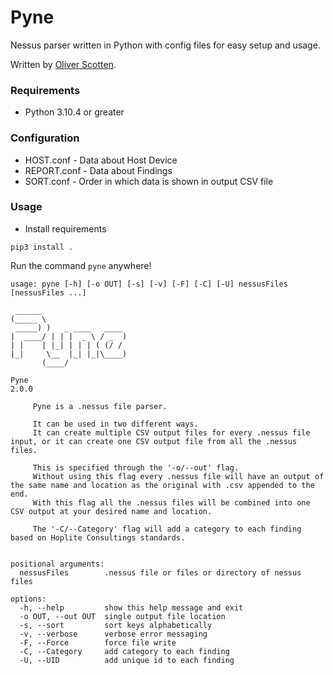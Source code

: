 # Pyne

Nessus parser written in Python with config files for easy setup and usage.

Written by [Oliver Scotten](https://www.github.com/oliv10).

### Requirements
- Python 3.10.4 or greater

### Configuration
- HOST.conf - Data about Host Device
- REPORT.conf - Data about Findings
- SORT.conf - Order in which data is shown in output CSV file

### Usage
- Install requirements
```
pip3 install .
```

Run the command ```pyne``` anywhere!

```
usage: pyne [-h] [-o OUT] [-s] [-v] [-F] [-C] [-U] nessusFiles [nessusFiles ...]

 ______                   
(_____ \                  
 _____) )   _ ____   ____ 
|  ____/ | | |  _ \ / _  )
| |    | |_| | | | ( (/ / 
|_|     \__  |_| |_|\____)
       (____/             

Pyne
2.0.0

     Pyne is a .nessus file parser.

     It can be used in two different ways.
     It can create multiple CSV output files for every .nessus file input, or it can create one CSV output file from all the .nessus files.

     This is specified through the '-o/--out' flag.
     Without using this flag every .nessus file will have an output of the same name and location as the original with .csv appended to the end.
     With this flag all the .nessus files will be combined into one CSV output at your desired name and location.

     The '-C/--Category' flag will add a category to each finding based on Hoplite Consultings standards.
     

positional arguments:
  nessusFiles        .nessus file or files or directory of nessus files

options:
  -h, --help         show this help message and exit
  -o OUT, --out OUT  single output file location
  -s, --sort         sort keys alphabetically
  -v, --verbose      verbose error messaging
  -F, --Force        force file write
  -C, --Category     add category to each finding
  -U, --UID          add unique id to each finding
```